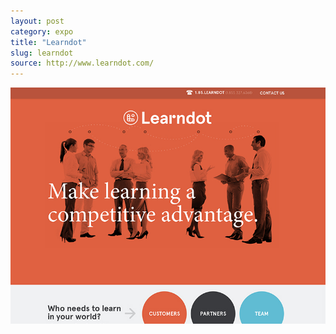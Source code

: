 ```yaml
---
layout: post
category: expo
title: "Learndot"
slug: learndot
source: http://www.learndot.com/
---
```


<img src="/screenshots/learndot.jpg">
